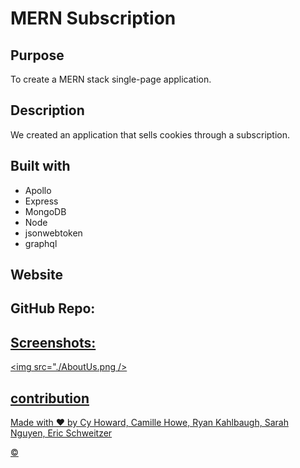 # MERN Subscription

## Purpose

To create a MERN stack single-page application.

## Description

We created an application that sells cookies through a subscription. 

## Built with
* Apollo
* Express
* MongoDB
* Node
* jsonwebtoken
* graphql

## Website

## GitHub Repo:
<a href="https://github.com/Boywondr84/mern-subscription" />

## Screenshots:
<img src="./AboutUs.png />


## contribution
Made with ❤️ by Cy Howard, Camille Howe, Ryan Kahlbaugh, Sarah Nguyen, Eric Schweitzer

&copy; 


<!-- this was taken out of client package.json it was after scripts  -->

  <!-- "eslintConfig": {
    "extends": [
      "react-app",
      "react-app/jest"
    ]
  }, -->